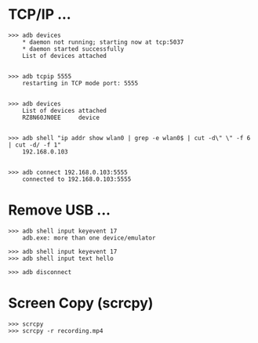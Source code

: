 
# TCP/IP ...

    >>> adb devices
        * daemon not running; starting now at tcp:5037
        * daemon started successfully
        List of devices attached


    >>> adb tcpip 5555
        restarting in TCP mode port: 5555


    >>> adb devices
        List of devices attached
        RZ8N60JN0EE     device


    >>> adb shell "ip addr show wlan0 | grep -e wlan0$ | cut -d\" \" -f 6 | cut -d/ -f 1"
        192.168.0.103


    >>> adb connect 192.168.0.103:5555
        connected to 192.168.0.103:5555


# Remove USB ...

    >>> adb shell input keyevent 17
        adb.exe: more than one device/emulator

    >>> adb shell input keyevent 17
    >>> adb shell input text hello

    >>> adb disconnect


# Screen Copy (scrcpy)

    >>> scrcpy
    >>> scrcpy -r recording.mp4
